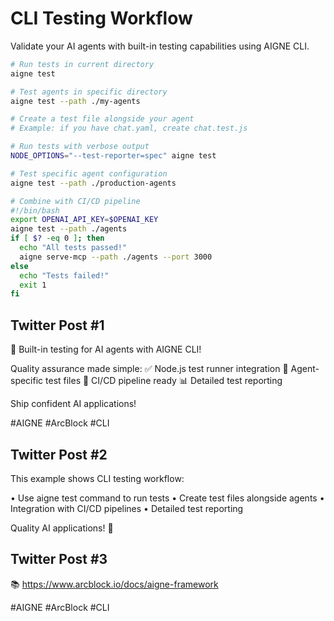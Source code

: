 # CLI Testing Workflow

Validate your AI agents with built-in testing capabilities using AIGNE CLI.

```bash
# Run tests in current directory
aigne test

# Test agents in specific directory
aigne test --path ./my-agents

# Create a test file alongside your agent
# Example: if you have chat.yaml, create chat.test.js

# Run tests with verbose output
NODE_OPTIONS="--test-reporter=spec" aigne test

# Test specific agent configuration
aigne test --path ./production-agents

# Combine with CI/CD pipeline
#!/bin/bash
export OPENAI_API_KEY=$OPENAI_KEY
aigne test --path ./agents
if [ $? -eq 0 ]; then
  echo "All tests passed!"
  aigne serve-mcp --path ./agents --port 3000
else
  echo "Tests failed!"
  exit 1
fi
```

## Twitter Post #1

🧪 Built-in testing for AI agents with AIGNE CLI!

Quality assurance made simple:
✅ Node.js test runner integration 🎯 Agent-specific test files 🔄 CI/CD pipeline ready 📊 Detailed test reporting

Ship confident AI applications!

#AIGNE #ArcBlock #CLI

## Twitter Post #2

This example shows CLI testing workflow:

• Use aigne test command to run tests
• Create test files alongside agents
• Integration with CI/CD pipelines
• Detailed test reporting

Quality AI applications! 🧪

## Twitter Post #3

📚 https://www.arcblock.io/docs/aigne-framework

#AIGNE #ArcBlock #CLI

